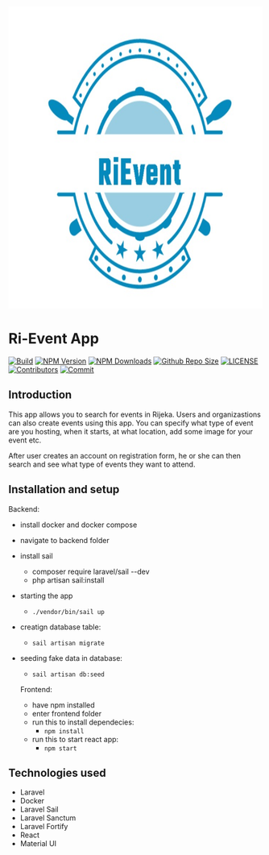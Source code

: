 <img src="Ri-Event.jpeg" alt="Opis slike" width="1000" height="600">


# Ri-Event App

[![Build](https://github.com/LukaBis/Ri-Event/actions/workflows/nodejs.yml/badge.svg)](https://github.com/LukaBis/Ri-Event/actions/workflows/nodejs.yml)
[![NPM Version](https://img.shields.io/npm/v/Ri-Event.svg)](https://www.npmjs.com/package/Ri-Event)
[![NPM Downloads](https://img.shields.io/npm/dt/Ri-Event.svg)](https://www.npmjs.com/package/Ri-Event)
[![Github Repo Size](https://img.shields.io/github/repo-size/LukaBis/Ri-Event.svg)](https://github.com/LukaBis/Ri-Event)
[![LICENSE](https://img.shields.io/npm/l/Ri-Event.svg)](https://github.com/LukaBis/Ri-Event/blob/master/LICENSE)
[![Contributors](https://img.shields.io/github/contributors/LukaBis/Ri-Event.svg)](https://github.com/LukaBis/Ri-Event/graphs/contributors)
[![Commit](https://img.shields.io/github/last-commit/LukaBis/Ri-Event.svg)](https://github.com/LukaBis/Ri-Event/commits/master)


## Introduction

This app allows you to search for events in Rijeka. Users and organizastions can also create events using this app. You can specify what type of event are you hosting, when it starts, at what location, add some image for your event etc. 

After user creates an account on registration form, he or she can then search and see what type of events they want to attend.


## Installation and setup

Backend:

- install docker and docker compose
- navigate to backend folder
- install sail 
    *  composer require laravel/sail --dev
    *  php artisan sail:install
- starting the app
    * ` ./vendor/bin/sail up `
- creatign database table:
    * `sail artisan migrate`
- seeding fake data in database:
    * `sail artisan db:seed`
    
  Frontend:
  
  - have npm installed
  - enter frontend folder
  - run this to install dependecies:
    * `npm install`
  - run this to start react app:
    * `npm start`


## Technologies used

- Laravel
- Docker
- Laravel Sail
- Laravel Sanctum
- Laravel Fortify
- React
- Material UI
